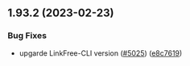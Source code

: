 ## 1.93.2 (2023-02-23)


### Bug Fixes

* upgarde LinkFree-CLI version ([#5025](https://github.com/EddieHubCommunity/LinkFree/issues/5025)) ([e8c7619](https://github.com/EddieHubCommunity/LinkFree/commit/e8c76195de35a9144f28508475a7b5d29ef81e2f))




